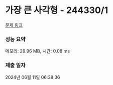 # 가장 큰 사각형 - 244330/1 

[문제 링크](https://level.goorm.io/exam/244330/%EA%B0%80%EC%9E%A5-%ED%81%B0-%EC%82%AC%EA%B0%81%ED%98%95/quiz/1) 

### 성능 요약

메모리: 29.96 MB, 시간: 0.08 ms

### 제출 일자

2024년 06월 11일 06:38:36

